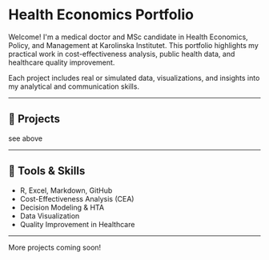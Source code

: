 # Health Economics Portfolio

Welcome! I'm a medical doctor and MSc candidate in Health Economics, Policy, and Management at Karolinska Institutet. This portfolio highlights my practical work in cost-effectiveness analysis, public health data, and healthcare quality improvement.

Each project includes real or simulated data, visualizations, and insights into my analytical and communication skills.

---

## 📁 Projects
 see above

---

## 🧰 Tools & Skills

- R, Excel, Markdown, GitHub
- Cost-Effectiveness Analysis (CEA)
- Decision Modeling & HTA
- Data Visualization
- Quality Improvement in Healthcare

---

More projects coming soon!
